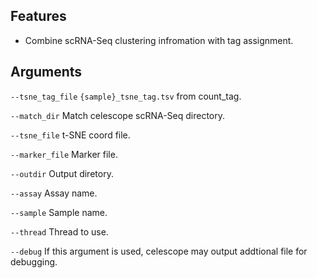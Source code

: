 ## Features
- Combine scRNA-Seq clustering infromation with tag assignment.


## Arguments
`--tsne_tag_file` `{sample}_tsne_tag.tsv` from count_tag.

`--match_dir` Match celescope scRNA-Seq directory.

`--tsne_file` t-SNE coord file.

`--marker_file` Marker file.

`--outdir` Output diretory.

`--assay` Assay name.

`--sample` Sample name.

`--thread` Thread to use.

`--debug` If this argument is used, celescope may output addtional file for debugging.

